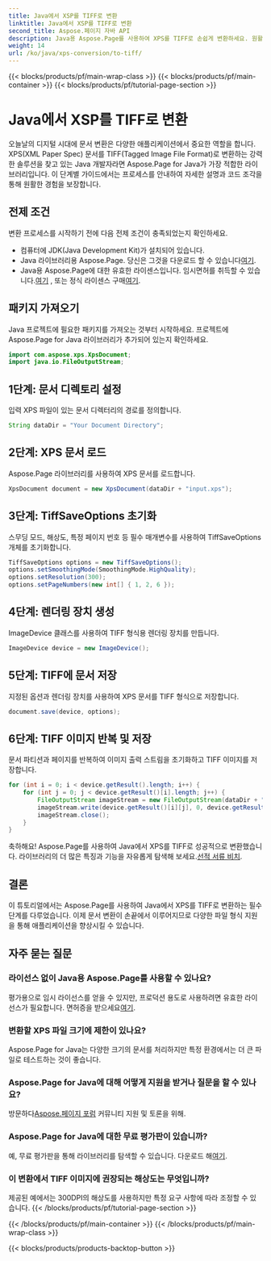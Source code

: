 ```yaml
---
title: Java에서 XSP를 TIFF로 변환
linktitle: Java에서 XSP를 TIFF로 변환
second_title: Aspose.페이지 자바 API
description: Java용 Aspose.Page를 사용하여 XPS를 TIFF로 손쉽게 변환하세요. 원활한 통합을 위한 단계별 가이드를 따르세요. 지금 다운로드하세요!
weight: 14
url: /ko/java/xps-conversion/to-tiff/
---
```


{{< blocks/products/pf/main-wrap-class >}}
{{< blocks/products/pf/main-container >}}
{{< blocks/products/pf/tutorial-page-section >}}

# Java에서 XSP를 TIFF로 변환

오늘날의 디지털 시대에 문서 변환은 다양한 애플리케이션에서 중요한 역할을 합니다. XPS(XML Paper Spec) 문서를 TIFF(Tagged Image File Format)로 변환하는 강력한 솔루션을 찾고 있는 Java 개발자라면 Aspose.Page for Java가 가장 적합한 라이브러리입니다. 이 단계별 가이드에서는 프로세스를 안내하여 자세한 설명과 코드 조각을 통해 원활한 경험을 보장합니다.
## 전제 조건
변환 프로세스를 시작하기 전에 다음 전제 조건이 충족되었는지 확인하세요.
- 컴퓨터에 JDK(Java Development Kit)가 설치되어 있습니다.
-  Java 라이브러리용 Aspose.Page. 당신은 그것을 다운로드 할 수 있습니다[여기](https://releases.aspose.com/page/java/).
-  Java용 Aspose.Page에 대한 유효한 라이센스입니다. 임시면허를 취득할 수 있습니다.[여기](https://purchase.aspose.com/temporary-license/) , 또는 정식 라이센스 구매[여기](https://purchase.aspose.com/buy).
## 패키지 가져오기
Java 프로젝트에 필요한 패키지를 가져오는 것부터 시작하세요. 프로젝트에 Aspose.Page for Java 라이브러리가 추가되어 있는지 확인하세요.
```java
import com.aspose.xps.XpsDocument;
import java.io.FileOutputStream;
```
## 1단계: 문서 디렉토리 설정
입력 XPS 파일이 있는 문서 디렉터리의 경로를 정의합니다.
```java
String dataDir = "Your Document Directory";
```
## 2단계: XPS 문서 로드
Aspose.Page 라이브러리를 사용하여 XPS 문서를 로드합니다.
```java
XpsDocument document = new XpsDocument(dataDir + "input.xps");
```
## 3단계: TiffSaveOptions 초기화
스무딩 모드, 해상도, 특정 페이지 번호 등 필수 매개변수를 사용하여 TiffSaveOptions 개체를 초기화합니다.
```java
TiffSaveOptions options = new TiffSaveOptions();
options.setSmoothingMode(SmoothingMode.HighQuality);
options.setResolution(300);
options.setPageNumbers(new int[] { 1, 2, 6 });
```
## 4단계: 렌더링 장치 생성
ImageDevice 클래스를 사용하여 TIFF 형식용 렌더링 장치를 만듭니다.
```java
ImageDevice device = new ImageDevice();
```
## 5단계: TIFF에 문서 저장
지정된 옵션과 렌더링 장치를 사용하여 XPS 문서를 TIFF 형식으로 저장합니다.
```java
document.save(device, options);
```
## 6단계: TIFF 이미지 반복 및 저장
문서 파티션과 페이지를 반복하여 이미지 출력 스트림을 초기화하고 TIFF 이미지를 저장합니다.
```java
for (int i = 0; i < device.getResult().length; i++) {
    for (int j = 0; j < device.getResult()[i].length; j++) {
        FileOutputStream imageStream = new FileOutputStream(dataDir + "XPStoTIFF" + "_" + (i + 1) + "_" + (j + 1) + ".tif");
        imageStream.write(device.getResult()[i][j], 0, device.getResult()[i][j].length);
        imageStream.close();
    }
}
```
 축하해요! Aspose.Page를 사용하여 Java에서 XPS를 TIFF로 성공적으로 변환했습니다. 라이브러리의 더 많은 특징과 기능을 자유롭게 탐색해 보세요.[선적 서류 비치](https://reference.aspose.com/page/java/).
## 결론
이 튜토리얼에서는 Aspose.Page를 사용하여 Java에서 XPS를 TIFF로 변환하는 필수 단계를 다루었습니다. 이제 문서 변환이 손끝에서 이루어지므로 다양한 파일 형식 지원을 통해 애플리케이션을 향상시킬 수 있습니다.
## 자주 묻는 질문
### 라이선스 없이 Java용 Aspose.Page를 사용할 수 있나요?
 평가용으로 임시 라이선스를 얻을 수 있지만, 프로덕션 용도로 사용하려면 유효한 라이선스가 필요합니다. 면허증을 받으세요[여기](https://purchase.aspose.com/buy).
### 변환할 XPS 파일 크기에 제한이 있나요?
Aspose.Page for Java는 다양한 크기의 문서를 처리하지만 특정 환경에서는 더 큰 파일로 테스트하는 것이 좋습니다.
### Aspose.Page for Java에 대해 어떻게 지원을 받거나 질문을 할 수 있나요?
 방문하다[Aspose.페이지 포럼](https://forum.aspose.com/c/page/39) 커뮤니티 지원 및 토론을 위해.
### Aspose.Page for Java에 대한 무료 평가판이 있습니까?
 예, 무료 평가판을 통해 라이브러리를 탐색할 수 있습니다. 다운로드 해[여기](https://releases.aspose.com/).
### 이 변환에서 TIFF 이미지에 권장되는 해상도는 무엇입니까?
제공된 예에서는 300DPI의 해상도를 사용하지만 특정 요구 사항에 따라 조정할 수 있습니다.
{{< /blocks/products/pf/tutorial-page-section >}}

{{< /blocks/products/pf/main-container >}}
{{< /blocks/products/pf/main-wrap-class >}}

{{< blocks/products/products-backtop-button >}}
